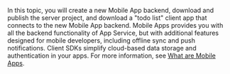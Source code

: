 
In this topic, you will create a new Mobile App backend, download and publish the server project, and download a "todo list" client app that connects to the new Mobile App backend. Mobile Apps provides you with all the backend functionality of App Service, but with additional features designed for mobile developers, including offline sync and push notifications. Client SDKs simplify cloud-based data storage and authentication in your apps. For more information, see [What are Mobile Apps](app-service-mobile-value-prop.md).

<!--HONumber=Apr16_HO1-->


